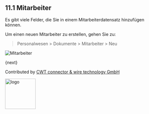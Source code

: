 ## 11.1 Mitarbeiter

Es gibt viele Felder, die Sie in einem Mitarbeiterdatensatz hinzufügen können.

Um einen neuen Mitarbeiter zu erstellen, gehen Sie zu:

> Personalwesen > Dokumente > Mitarbeiter > Neu

<img class="screenshot" alt="Mitarbeiter" src="{{docs_base_url}}/assets/img/human-resources/employee.png">

{next}

Contributed by <A HREF="http://www.cwt-kabel.de">CWT connector & wire technology GmbH</A>

<A HREF="http://www.cwt-kabel.de"><IMG alt="logo" src="http://www.cwt-assembly.com/sites/all/images/logo.png" height=100></A>
